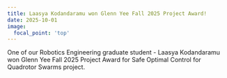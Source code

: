 ```yaml
---
title: Laasya Kodandaramu won Glenn Yee Fall 2025 Project Award!
date: 2025-10-01
image:
  focal_point: 'top'
---
```


One of our Robotics Engineering graduate student - Laasya Kodandaramu won Glenn Yee Fall 2025 Project Award for Safe Optimal Control for Quadrotor Swarms project.
